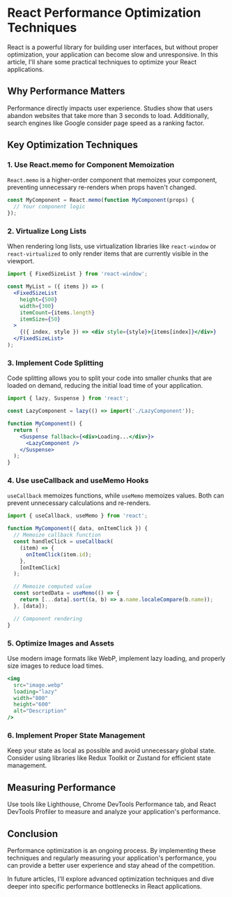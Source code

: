 # React Performance Optimization Techniques

React is a powerful library for building user interfaces, but without proper optimization, your application can become slow and unresponsive. In this article, I'll share some practical techniques to optimize your React applications.

## Why Performance Matters

Performance directly impacts user experience. Studies show that users abandon websites that take more than 3 seconds to load. Additionally, search engines like Google consider page speed as a ranking factor.

## Key Optimization Techniques

### 1. Use React.memo for Component Memoization

`React.memo` is a higher-order component that memoizes your component, preventing unnecessary re-renders when props haven't changed.

```jsx
const MyComponent = React.memo(function MyComponent(props) {
  // Your component logic
});
```

### 2. Virtualize Long Lists

When rendering long lists, use virtualization libraries like `react-window` or `react-virtualized` to only render items that are currently visible in the viewport.

```jsx
import { FixedSizeList } from 'react-window';

const MyList = ({ items }) => (
  <FixedSizeList
    height={500}
    width={300}
    itemCount={items.length}
    itemSize={50}
  >
    {({ index, style }) => <div style={style}>{items[index]}</div>}
  </FixedSizeList>
);
```

### 3. Implement Code Splitting

Code splitting allows you to split your code into smaller chunks that are loaded on demand, reducing the initial load time of your application.

```jsx
import { lazy, Suspense } from 'react';

const LazyComponent = lazy(() => import('./LazyComponent'));

function MyComponent() {
  return (
    <Suspense fallback={<div>Loading...</div>}>
      <LazyComponent />
    </Suspense>
  );
}
```

### 4. Use useCallback and useMemo Hooks

`useCallback` memoizes functions, while `useMemo` memoizes values. Both can prevent unnecessary calculations and re-renders.

```jsx
import { useCallback, useMemo } from 'react';

function MyComponent({ data, onItemClick }) {
  // Memoize callback function
  const handleClick = useCallback(
    (item) => {
      onItemClick(item.id);
    },
    [onItemClick]
  );

  // Memoize computed value
  const sortedData = useMemo(() => {
    return [...data].sort((a, b) => a.name.localeCompare(b.name));
  }, [data]);

  // Component rendering
}
```

### 5. Optimize Images and Assets

Use modern image formats like WebP, implement lazy loading, and properly size images to reduce load times.

```jsx
<img
  src="image.webp"
  loading="lazy"
  width="800"
  height="600"
  alt="Description"
/>
```

### 6. Implement Proper State Management

Keep your state as local as possible and avoid unnecessary global state. Consider using libraries like Redux Toolkit or Zustand for efficient state management.

## Measuring Performance

Use tools like Lighthouse, Chrome DevTools Performance tab, and React DevTools Profiler to measure and analyze your application's performance.

## Conclusion

Performance optimization is an ongoing process. By implementing these techniques and regularly measuring your application's performance, you can provide a better user experience and stay ahead of the competition.

In future articles, I'll explore advanced optimization techniques and dive deeper into specific performance bottlenecks in React applications.
